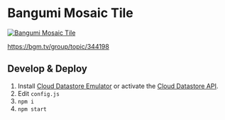 # Bangumi Mosaic Tile

[![Bangumi Mosaic Tile](https://bangumi-mosaic-tile.aho.im/users/woozy/timelines/progress.svg)](https://bangumi-mosaic-tile.aho.im/users/woozy)

https://bgm.tv/group/topic/344198

## Develop & Deploy

1. Install [Cloud Datastore Emulator](https://cloud.google.com/datastore/docs/tools/datastore-emulator) or activate the [Cloud Datastore API](https://cloud.google.com/datastore/docs/activate).
2. Edit `config.js`
3. `npm i`
4. `npm start`
